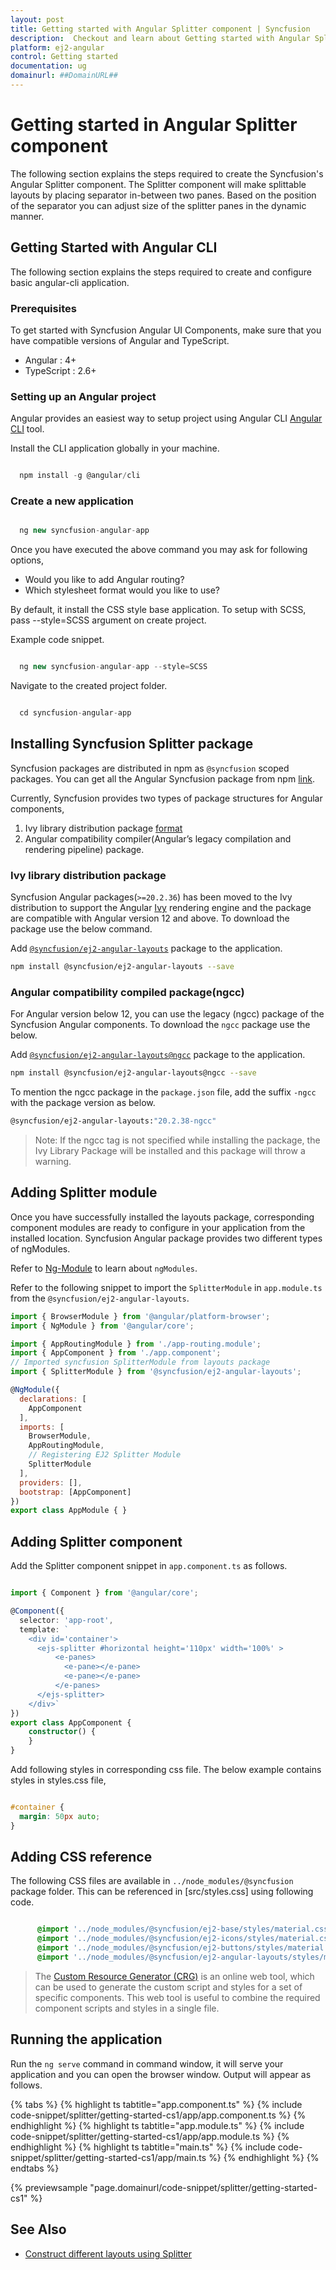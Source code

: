 ```yaml
---
layout: post
title: Getting started with Angular Splitter component | Syncfusion
description:  Checkout and learn about Getting started with Angular Splitter component of Syncfusion Essential JS 2 and more details.
platform: ej2-angular
control: Getting started 
documentation: ug
domainurl: ##DomainURL##
---
```

# Getting started in Angular Splitter component

The following section explains the steps required to create the Syncfusion's Angular Splitter component.
The Splitter component will make splittable layouts by placing separator in-between two panes. Based on the position of the separator you can adjust size of the splitter panes in the dynamic manner.

## Getting Started with Angular CLI

The following section explains the steps required to create and configure basic angular-cli application.

### Prerequisites

To get started with Syncfusion Angular UI Components, make sure that you have compatible versions of Angular and TypeScript.

* Angular : 4+
* TypeScript : 2.6+

### Setting up an Angular project

Angular provides an easiest way to setup project using Angular CLI [Angular CLI](https://github.com/angular/angular-cli) tool.

Install the CLI application globally in your machine.

```javascript

  npm install -g @angular/cli

```

### Create a new application

```javascript

  ng new syncfusion-angular-app

```

Once you have executed the above command you may ask for following options,
* Would you like to add Angular routing?
* Which stylesheet format would you like to use?

By default, it install the CSS style base application. To setup with SCSS, pass --style=SCSS argument on create project.

Example code snippet.

```javascript

  ng new syncfusion-angular-app --style=SCSS

```

Navigate to the created project folder.

```javascript

  cd syncfusion-angular-app

```

## Installing Syncfusion Splitter package

Syncfusion packages are distributed in npm as `@syncfusion` scoped packages. You can get all the Angular Syncfusion package from npm [link]( https://www.npmjs.com/search?q=%40syncfusion%2Fej2-angular- ).

Currently, Syncfusion provides two types of package structures for Angular components,
1. Ivy library distribution package [format](https://angular.io/guide/angular-package-format#angular-package-format)
2. Angular compatibility compiler(Angular’s legacy compilation and rendering pipeline) package.

### Ivy library distribution package

Syncfusion Angular packages(`>=20.2.36`) has been moved to the Ivy distribution to support the Angular [Ivy](https://docs.angular.lat/guide/ivy) rendering engine and the package are compatible with Angular version 12 and above. To download the package use the below command.

Add [`@syncfusion/ej2-angular-layouts`](https://www.npmjs.com/package/@syncfusion/ej2-angular-layouts/v/20.2.38) package to the application.

```bash
npm install @syncfusion/ej2-angular-layouts --save
```

### Angular compatibility compiled package(ngcc)

For Angular version below 12, you can use the legacy (ngcc) package of the Syncfusion Angular components. To download the `ngcc` package use the below.

Add [`@syncfusion/ej2-angular-layouts@ngcc`](https://www.npmjs.com/package/@syncfusion/ej2-angular-layouts/v/20.2.38-ngcc) package to the application.

```bash
npm install @syncfusion/ej2-angular-layouts@ngcc --save
```

To mention the ngcc package in the `package.json` file, add the suffix `-ngcc` with the package version as below.

```bash
@syncfusion/ej2-angular-layouts:"20.2.38-ngcc"
```

>Note: If the ngcc tag is not specified while installing the package, the Ivy Library Package will be installed and this package will throw a warning.

## Adding Splitter module

Once you have successfully installed the layouts package, corresponding component modules are ready to configure in your application from the installed location. Syncfusion Angular package provides two different types of ngModules.

Refer to [Ng-Module](https://ej2.syncfusion.com/angular/documentation/common/ng-module/) to learn about `ngModules`.

Refer to the following snippet to import the `SplitterModule` in `app.module.ts` from the `@syncfusion/ej2-angular-layouts`.

```javascript
import { BrowserModule } from '@angular/platform-browser';
import { NgModule } from '@angular/core';

import { AppRoutingModule } from './app-routing.module';
import { AppComponent } from './app.component';
// Imported syncfusion SplitterModule from layouts package
import { SplitterModule } from '@syncfusion/ej2-angular-layouts';

@NgModule({
  declarations: [
    AppComponent
  ],
  imports: [
    BrowserModule,
    AppRoutingModule,
    // Registering EJ2 Splitter Module
    SplitterModule
  ],
  providers: [],
  bootstrap: [AppComponent]
})
export class AppModule { }

```

## Adding Splitter component

Add the Splitter component snippet in `app.component.ts` as follows.

```typescript

import { Component } from '@angular/core';

@Component({
  selector: 'app-root',
  template: `
    <div id='container'>
      <ejs-splitter #horizontal height='110px' width='100%' >
          <e-panes>
            <e-pane></e-pane>
            <e-pane></e-pane>
          </e-panes>
      </ejs-splitter>
    </div>`
})
export class AppComponent {
    constructor() {
    }
}

```

Add following styles in corresponding css file. The below example contains styles in styles.css file,

```css

#container {
  margin: 50px auto;
}

```

## Adding CSS reference

The following CSS files are available in `../node_modules/@syncfusion` package folder. This can be referenced in [src/styles.css] using following code.

```css

      @import '../node_modules/@syncfusion/ej2-base/styles/material.css';
      @import '../node_modules/@syncfusion/ej2-icons/styles/material.css';
      @import '../node_modules/@syncfusion/ej2-buttons/styles/material.css';
      @import '../node_modules/@syncfusion/ej2-angular-layouts/styles/material.css';

```

> The [Custom Resource Generator (CRG)](https://crg.syncfusion.com/) is an online web tool, which can be used to generate the custom script and styles for a set of specific components.
> This web tool is useful to combine the required component scripts and styles in a single file.

## Running the application

Run the `ng serve` command in command window, it will serve your application and you can open the browser window. Output will appear as follows.

{% tabs %}
{% highlight ts tabtitle="app.component.ts" %}
{% include code-snippet/splitter/getting-started-cs1/app/app.component.ts %}
{% endhighlight %}
{% highlight ts tabtitle="app.module.ts" %}
{% include code-snippet/splitter/getting-started-cs1/app/app.module.ts %}
{% endhighlight %}
{% highlight ts tabtitle="main.ts" %}
{% include code-snippet/splitter/getting-started-cs1/app/main.ts %}
{% endhighlight %}
{% endtabs %}
  
{% previewsample "page.domainurl/code-snippet/splitter/getting-started-cs1" %}

## See Also

* [Construct different layouts using Splitter](./different-layouts)